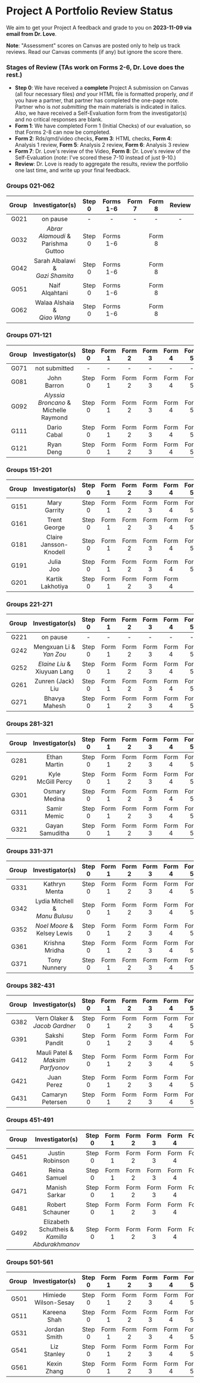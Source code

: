 # Project A Portfolio Review Status

We aim to get your Project A feedback and grade to you on **2023-11-09 via email from Dr. Love**. 

**Note**: "Assessment" scores on Canvas are posted only to help us track reviews. Read our Canvas comments (if any) but ignore the score there.

### Stages of Review (TAs work on Forms 2-6, Dr. Love does the rest.)

- **Step 0**: We have received a **complete** Project A submission on Canvas (all four necessary files) *and* your HTML file is formatted properly, *and* if you have a partner, that partner has completed the one-page note. Partner who is *not submitting* the main materials is indicated in italics. *Also*, we have received a Self-Evaluation form from the investigator(s) and no critical responses are blank.
- **Form 1**: We have completed Form 1 (Initial Checks) of our evaluation, so that Forms 2-8 can now be completed.
- **Form 2**: Rds/qmd/video checks, **Form 3**: HTML checks, **Form 4**: Analysis 1 review, **Form 5**: Analysis 2 review, **Form 6**: Analysis 3 review
- **Form 7**: Dr. Love's review of the Video, **Form 8**: Dr. Love's review of the Self-Evaluation (*note*: I've scored these 7-10 instead of just 9-10.)
- **Review**: Dr. Love is ready to aggregate the results, review the portfolio one last time, and write up your final feedback.

### Groups 021-062

Group | Investigator(s) | Step 0 | Forms 1-6 | Form 7 | Form 8 | Review |
-----: | :-------------------------: | :-----: | :-----: | :-----: | :-----: | :-----: |
G021 | on pause | - | - | - | - | - |
G032 | *Abrar Alamoudi* & <br /> Parishma Guttoo | Step 0 | Forms 1-6 | | Form 8 |
G042 | Sarah Albalawi & <br /> *Gazi Shamita* | Step 0 | Forms 1-6 | | Form 8 |
G051 | Naif <br /> Alqahtani | Step 0 | Forms 1-6 | | Form 8 |
G062 | Walaa Alshaia & <br /> *Qiao Wang* | Step 0 | Forms 1-6 | | Form 8 |

### Groups 071-121

Group | Investigator(s) | Step 0 | Form 1 | Form 2 | Form 3 | Form 4 | Form 5 | Form 6 | Form 7 | Form 8 | Review |
-----: | :-------------------------: | :-----: | :-----: | :-----: | :-----: | :-----: | :-----: | :-----: | :-----: | :-----: | :-----: |
G071 | not submitted | - | - | - | - | - | - | - | - | - | - |
G081 | John <br /> Barron | Step 0 | Form 1 | Form 2 | Form 3 | Form 4 | Form 5 | Form 6 | | Form 8 | 
G092 | *Alyssia Broncano* & <br /> Michelle Raymond | Step 0 | Form 1 | Form 2 | Form 3 | Form 4 | Form 5 | Form 6 | | Form 8 |
G111 | Dario <br /> Cabal | Step 0 | Form 1 | Form 2 | Form 3 | Form 4 | Form 5 | Form 6 | | Form 8 | 
G121 | Ryan <br /> Deng | Step 0 | Form 1 | Form 2 | Form 3 | Form 4 | Form 5 | Form 6 | | Form 8 | 

### Groups 151-201

Group | Investigator(s) | Step 0 | Form 1 | Form 2 | Form 3 | Form 4 | Form 5 | Form 6 | Form 7 | Form 8 | Review |
-----: | :-------------------------: | :-----: | :-----: | :-----: | :-----: | :-----: | :-----: | :-----: | :-----: | :-----: | :-----: |
G151 | Mary <br /> Garrity | Step 0 | Form 1 | Form 2 | Form 3 | Form 4 | Form 5 | Form 6 | Form 7 | Form 8 |
G161 | Trent <br /> George | Step 0 | Form 1 | Form 2 | Form 3 | Form 4 | Form 5 | Form 6 | | Form 8 |
G181 | Claire <br /> Jansson-Knodell | Step 0 | Form 1 | Form 2 | Form 3 | Form 4 | Form 5 | Form 6 | | Form 8 |
G191 | Julia <br /> Joo | Step 0 | Form 1 | Form 2 | Form 3 | Form 4 | Form 5 | Form 6 | | Form 8 |
G201 | Kartik <br /> Lakhotiya | Step 0 | Form 1 | Form 2 | Form 3 | Form 4 | | Form 6 | | Form 8 |

### Groups 221-271

Group | Investigator(s) | Step 0 | Form 1 | Form 2 | Form 3 | Form 4 | Form 5 | Form 6 | Form 7 | Form 8 | Review |
-----: | :-------------------------: | :-----: | :-----: | :-----: | :-----: | :-----: | :-----: | :-----: | :-----: | :-----: | :-----: |
G221 | on pause | - | - | - | - | - | - | - | - | - | - |
G242 | Mengxuan Li & <br /> *Yan Zou* | Step 0 | Form 1 | Form 2 | Form 3 | Form 4 | Form 5 | Form 6 | | Form 8 |
G252 | *Elaine Liu* & <br /> Xiuyuan Lang | Step 0 | Form 1 | Form 2 | Form 3 | Form 4 | Form 5 | Form 6 | | Form 8 |
G261 | Zunren (Jack) <br /> Liu | Step 0 | Form 1 | Form 2 | Form 3 | Form 4 | Form 5 | Form 6 | | Form 8 |
G271 | Bhavya <br /> Mahesh | Step 0 | Form 1 | Form 2 | Form 3 | Form 4 | Form 5 | Form 6 | | Form 8 |

### Groups 281-321

Group | Investigator(s) | Step 0 | Form 1 | Form 2 | Form 3 | Form 4 | Form 5 | Form 6 | Form 7 | Form 8 | Review |
-----: | :-------------------------: | :-----: | :-----: | :-----: | :-----: | :-----: | :-----: | :-----: | :-----: | :-----: | :-----: |
G281 | Ethan <br /> Martin | Step 0 | Form 1 | Form 2 | Form 3 | Form 4 | Form 5 | Form 6 | | Form 8 |
G291 | Kyle <br /> McGill Percy | Step 0 | Form 1 | Form 2 | Form 3 | Form 4 | Form 5 | Form 6 | | Form 8 |
G301 | Osmary <br /> Medina | Step 0 | Form 1 | Form 2 | Form 3 | Form 4 | Form 5 | Form 6 | | Form 8 |
G311 | Samir <br /> Memic | Step 0 | Form 1 | Form 2 | Form 3 | Form 4 | Form 5 | Form 6 | | Form 8 |
G321 | Gayan <br /> Samuditha | Step 0 | Form 1 | Form 2 | Form 3 | Form 4 | Form 5 | Form 6 | Form 7 | Form 8 |

### Groups 331-371

Group | Investigator(s) | Step 0 | Form 1 | Form 2 | Form 3 | Form 4 | Form 5 | Form 6 | Form 7 | Form 8 | Review |
-----: | :-------------------------: | :-----: | :-----: | :-----: | :-----: | :-----: | :-----: | :-----: | :-----: | :-----: | :-----: |
G331 | Kathryn <br /> Menta | Step 0 | Form 1 | Form 2 | Form 3 | Form 4 | Form 5 | Form 6 | | Form 8 |
G342 | Lydia Mitchell & <br /> *Manu Bulusu* | Step 0 | Form 1 | Form 2 | Form 3 | Form 4 | Form 5 | Form 6 | | Form 8 |
G352 | *Noel Moore* & <br /> Kelsey Lewis | Step 0 | Form 1 | Form 2 | Form 3 | Form 4 | Form 5 | Form 6 | | Form 8 |
G361 | Krishna <br /> Mridha | Step 0 | Form 1 | Form 2 | Form 3 | Form 4 | Form 5 | Form 6 | | Form 8
G371 | Tony <br /> Nunnery | Step 0 | Form 1 | Form 2 | Form 3 | Form 4 | Form 5 | Form 6 | | Form 8

### Groups 382-431

Group | Investigator(s) | Step 0 | Form 1 | Form 2 | Form 3 | Form 4 | Form 5 | Form 6 | Form 7 | Form 8 | Review |
-----: | :-------------------------: | :-----: | :-----: | :-----: | :-----: | :-----: | :-----: | :-----: | :-----: | :-----: | :-----: |
G382 | Vern Olaker & <br /> *Jacob Gardner* | Step 0 | Form 1 | Form 2 | Form 3 | Form 4 | Form 5 | Form 6 | | Form 8 |
G391 | Sakshi <br /> Pandit | Step 0 | Form 1 | Form 2 | Form 3 | Form 4 | Form 5 | Form 6 | | Form 8 |
G412 | Mauli Patel & <br /> *Maksim Parfyonov* | Step 0 | Form 1 | Form 2 | Form 3 | Form 4 | Form 5 | Form 6 | | Form 8 |
G421 | Juan <br /> Perez | Step 0 | Form 1 | Form 2 | Form 3 | Form 4 | Form 5 | | | Form 8 |
G431 | Camaryn <br /> Petersen | Step 0 | Form 1 | Form 2 | Form 3 | Form 4 | Form 5 | Form 6 | | Form 8 |

### Groups 451-491

Group | Investigator(s) | Step 0 | Form 1 | Form 2 | Form 3 | Form 4 | Form 5 | Form 6 | Form 7 | Form 8 | Review |
-----: | :-------------------------: | :-----: | :-----: | :-----: | :-----: | :-----: | :-----: | :-----: | :-----: | :-----: | :-----: |
G451 | Justin <br /> Robinson | Step 0 | Form 1 | Form 2 | Form 3 | Form 4 | Form 5 | Form 6 | | Form 8 |
G461 | Reina <br /> Samuel | Step 0 | Form 1 | Form 2 | Form 3 | Form 4 | Form 5 | Form 6 | | Form 8 |
G471 | Manish <br /> Sarkar | Step 0 | Form 1 | Form 2 | Form 3 | Form 4 | Form 5 | Form 6 | | Form 8 |
G481 | Robert <br /> Schauner | Step 0 | Form 1 | Form 2 | Form 3 | Form 4 | Form 5 | Form 6 | | Form 8 |
G492 | Elizabeth <br /> Schultheis & <br /> *Kamilla* <br /> *Abdurakhmanov* | Step 0 | Form 1 | Form 2 | Form 3 | Form 4 | Form 5 | Form 6 | | Form 8 |

### Groups 501-561

Group | Investigator(s) | Step 0 | Form 1 | Form 2 | Form 3 | Form 4 | Form 5 | Form 6 | Form 7 | Form 8 | Review |
-----: | :-------------------------: | :-----: | :-----: | :-----: | :-----: | :-----: | :-----: | :-----: | :-----: | :-----: | :-----: |
G501 | Himiede <br /> Wilson-Sesay | Step 0 | Form 1 | Form 2 | Form 3 | Form 4 | Form 5 | Form 6 | | Form 8 |
G511 | Kareena <br /> Shah | Step 0 | Form 1 | Form 2 | Form 3 | Form 4 | Form 5 | Form 6 | | Form 8 |
G531 | Jordan <br /> Smith | Step 0 | Form 1 | Form 2 | Form 3 | Form 4 | Form 5 | Form 6 |  | Form 8 |
G541 | Liz <br /> Stanley | Step 0 | Form 1 | Form 2 | Form 3 | Form 4  | Form 5 | Form 6 |  | Form 8 |
G561 | Kexin <br /> Zhang | Step 0 | Form 1 | Form 2 | Form 3 | Form 4  | Form 5 | Form 6 |  | Form 8 |

